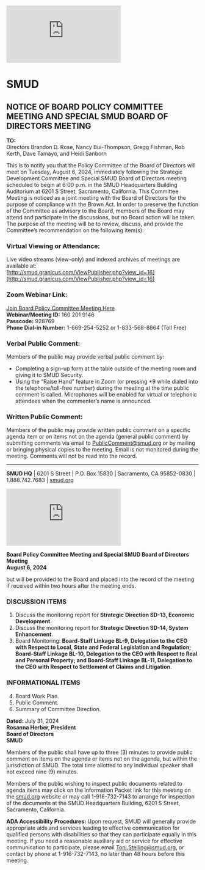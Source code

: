 <!-- Page 1 -->
![SMUD Notice](http://smud.granicus.com/ViewPublisher.php?view_id=16)

# SMUD

## NOTICE OF BOARD POLICY COMMITTEE MEETING AND SPECIAL SMUD BOARD OF DIRECTORS MEETING

**TO:**  
Directors Brandon D. Rose, Nancy Bui-Thompson, Gregg Fishman, Rob Kerth, Dave Tamayo, and Heidi Sanborn

This is to notify you that the Policy Committee of the Board of Directors will meet on Tuesday, August 6, 2024, immediately following the Strategic Development Committee and Special SMUD Board of Directors meeting scheduled to begin at 6:00 p.m. in the SMUD Headquarters Building Auditorium at 6201 S Street, Sacramento, California. This Committee Meeting is noticed as a joint meeting with the Board of Directors for the purpose of compliance with the Brown Act. In order to preserve the function of the Committee as advisory to the Board, members of the Board may attend and participate in the discussions, but no Board action will be taken. The purpose of the meeting will be to review, discuss, and provide the Committee’s recommendation on the following item(s):

### Virtual Viewing or Attendance:
Live video streams (view-only) and indexed archives of meetings are available at:  
[http://smud.granicus.com/ViewPublisher.php?view_id=16](http://smud.granicus.com/ViewPublisher.php?view_id=16)

### Zoom Webinar Link: 
[Join Board Policy Committee Meeting Here](http://smud.granicus.com/ViewPublisher.php?view_id=16)  
**Webinar/Meeting ID:** 160 201 9146  
**Passcode:** 928769  
**Phone Dial-in Number:** 1-669-254-5252 or 1-833-568-8864 (Toll Free)

### Verbal Public Comment:
Members of the public may provide verbal public comment by:  
- Completing a sign-up form at the table outside of the meeting room and giving it to SMUD Security.
- Using the “Raise Hand” feature in Zoom (or pressing *9 while dialed into the telephone/toll-free number) during the meeting at the time public comment is called. Microphones will be enabled for virtual or telephonic attendees when the commenter’s name is announced.

### Written Public Comment:
Members of the public may provide written public comment on a specific agenda item or on items not on the agenda (general public comment) by submitting comments via email to [PublicComment@smud.org](mailto:PublicComment@smud.org) or by mailing or bringing physical copies to the meeting. Email is not monitored during the meeting. Comments will not be read into the record.

---

**SMUD HQ** | 6201 S Street | P.O. Box 15830 | Sacramento, CA 95852-0830 | 1.888.742.7683 | [smud.org](http://smud.org)
<!-- Page 2 -->
![Board Policy Committee Meeting and Special SMUD Board of Directors Meeting](https://www.smud.org/-/media/Files/SMUD/Board-Meetings/2024/2024-08-06-Board-Policy-Committee-Meeting-Agenda.pdf)

**Board Policy Committee Meeting and Special SMUD Board of Directors Meeting**  
**August 6, 2024**  

but will be provided to the Board and placed into the record of the meeting if received within two hours after the meeting ends.

### DISCUSSION ITEMS
1. Discuss the monitoring report for **Strategic Direction SD-13, Economic Development**.
2. Discuss the monitoring report for **Strategic Direction SD-14, System Enhancement**.
3. Board Monitoring: **Board-Staff Linkage BL-9, Delegation to the CEO with Respect to Local, State and Federal Legislation and Regulation; Board-Staff Linkage BL-10, Delegation to the CEO with Respect to Real and Personal Property; and Board-Staff Linkage BL-11, Delegation to the CEO with Respect to Settlement of Claims and Litigation**.

### INFORMATIONAL ITEMS
4. Board Work Plan.
5. Public Comment.
6. Summary of Committee Direction.

**Dated:** July 31, 2024  
**Rosanna Herber, President**  
**Board of Directors**  
**SMUD**

Members of the public shall have up to three (3) minutes to provide public comment on items on the agenda or items not on the agenda, but within the jurisdiction of SMUD. The total time allotted to any individual speaker shall not exceed nine (9) minutes.

Members of the public wishing to inspect public documents related to agenda items may click on the Information Packet link for this meeting on the [smud.org](http://smud.org) website or may call 1-916-732-7143 to arrange for inspection of the documents at the SMUD Headquarters Building, 6201 S Street, Sacramento, California.

**ADA Accessibility Procedures:** Upon request, SMUD will generally provide appropriate aids and services leading to effective communication for qualified persons with disabilities so that they can participate equally in this meeting. If you need a reasonable auxiliary aid or service for effective communication to participate, please email Toni.Stelling@smud.org, or contact by phone at 1-916-732-7143, no later than 48 hours before this meeting.
